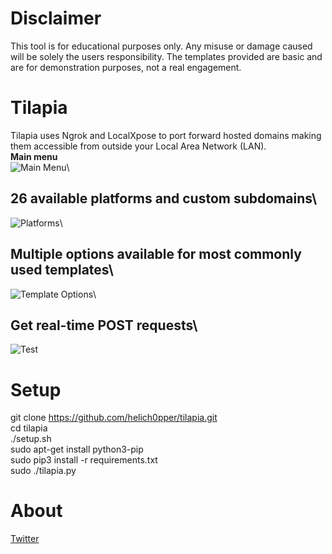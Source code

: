 # Disclaimer
This tool is for educational purposes only. Any misuse or damage caused will be solely the users responsibility.
The templates provided are basic and are for demonstration purposes, not a real engagement.
# Tilapia
Tilapia uses Ngrok and LocalXpose to port forward hosted domains making them accessible from outside your Local Area Network (LAN). \
**Main menu**\
![Main Menu](https://raw.githubusercontent.com/Helichopper/Tilapia/master/screenshots/1.png)\
## **26 available platforms and custom subdomains**\
![Platforms](https://raw.githubusercontent.com/Helichopper/Tilapia/master/screenshots/2.png)\
## **Multiple options available for most commonly used templates**\
![Template Options](https://raw.githubusercontent.com/Helichopper/Tilapia/master/screenshots/4.png)\
## **Get real-time POST requests**\
![Test](https://raw.githubusercontent.com/Helichopper/Tilapia/master/screenshots/3.png)
# Setup
git clone https://github.com/helich0pper/tilapia.git \
cd tilapia\
./setup.sh\
sudo apt-get install python3-pip\
sudo pip3 install -r requirements.txt\
sudo ./tilapia.py
# About
<a href="https://twitter.com/helich0pper">Twitter</a> <br>
